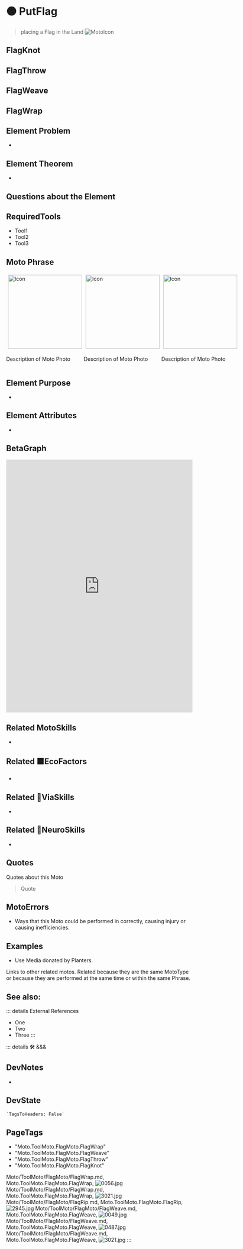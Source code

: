 
# 🟠 <moto>PutFlag</moto>

> placing a Flag in the Land
![MotoIcon](/Moto/Moto_Icon.png)

## FlagKnot

## FlagThrow

## FlagWeave

## FlagWrap

## Element Problem

-

## Element Theorem

-

## Questions about the Element

## RequiredTools

- Tool1
- Tool2
- Tool3

## <moto>Moto Phrase</moto>

<div style="display: flex">
    <div>
        <img style="margin: 5px" height="200" width="200" alt="Icon" src="/Moto/Moto_Icon.png"/>
        <p>Description of Moto Photo</p>
    </div>
    <div>
        <img style="margin: 5px" height="200" width="200" alt="Icon" src="/Moto/Moto_Icon.png"/>
        <p>Description of Moto Photo</p>
    </div>
    <div>
        <img style="margin: 5px" height="200" width="200" alt="Icon" src="/Moto/Moto_Icon.png"/>
        <p>Description of Moto Photo</p>
    </div>
</div>

## Element Purpose

-

## Element Attributes

-

## BetaGraph

<iframe
    width="100%"
    height="684"
    frameborder="0"
    src="https://observablehq.com/embed/@d3/force-directed-graph/2?cells=chart"
></iframe>

## Related <moto>MotoSkills</moto>

-

## Related 🟩<eco>EcoFactors</eco>

-

## Related 🔻<via>ViaSkills</via>

-

## Related 💜<neuro>NeuroSkills</neuro>

-  

## Quotes

Quotes about this Moto

> Quote

## MotoErrors

- Ways that this Moto could be performed in correctly, causing injury or causing inefficiencies.

## Examples

- Use Media donated by Planters.

Links to other related motos. Related because they are the same MotoType or because they are performed at the same time or within the same Phrase.

## See also:

::: details External References

- One
- Two
- Three
:::

::: details 🛠 <dev>&&&</dev>

## DevNotes

-

## DevState

```py
`TagsToHeaders: False`
```

<h2>PageTags</h2>

- "Moto.ToolMoto.FlagMoto.FlagWrap"
- "Moto.ToolMoto.FlagMoto.FlagWeave"
- "Moto.ToolMoto.FlagMoto.FlagThrow"
- "Moto.ToolMoto.FlagMoto.FlagKnot"

Moto/ToolMoto/FlagMoto/FlagWrap.md, <dev>Moto.ToolMoto.FlagMoto.FlagWrap</dev>, ![0056.jpg](/PaperPhoto/0056.jpg)
Moto/ToolMoto/FlagMoto/FlagWrap.md, <dev>Moto.ToolMoto.FlagMoto.FlagWrap</dev>, ![3021.jpg](/PaperPhoto/3021.jpg)
Moto/ToolMoto/FlagMoto/FlagRip.md, <dev>Moto.ToolMoto.FlagMoto.FlagRip</dev>, ![2945.jpg](/PaperPhoto/2945.jpg)
Moto/ToolMoto/FlagMoto/FlagWeave.md, <dev>Moto.ToolMoto.FlagMoto.FlagWeave</dev>, ![0049.jpg](/PaperPhoto/0049.jpg)
Moto/ToolMoto/FlagMoto/FlagWeave.md, <dev>Moto.ToolMoto.FlagMoto.FlagWeave</dev>, ![0487.jpg](/PaperPhoto/0487.jpg)
Moto/ToolMoto/FlagMoto/FlagWeave.md, <dev>Moto.ToolMoto.FlagMoto.FlagWeave</dev>, ![3021.jpg](/PaperPhoto/3021.jpg)
:::
